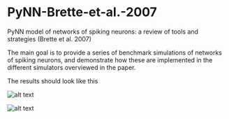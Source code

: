 # PyNN-Brette-et-al.-2007
PyNN model of networks of spiking neurons: a review of tools and strategies (Brette et al. 2007)

The main goal is to provide a series of benchmark simulations of networks of spiking neurons, and demonstrate how these are implemented in the different simulators overviewed in the paper.

The results should look like this


![alt text](https://github.com/doorkn-b/PyNN-Brette-et-al.-2007/blob/main/PyNN/VAbenchmark_COBA.png)


![alt text](https://github.com/doorkn-b/PyNN-Brette-et-al.-2007/blob/main/PyNN/VAbenchmark_CUBA.png)
